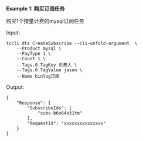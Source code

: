 **Example 1: 购买订阅任务**

购买1个按量计费的mysql订阅任务

Input: 

```
tccli dts CreateSubscribe --cli-unfold-argument  \
    --Product mysql \
    --PayType 1 \
    --Count 1 \
    --Tags.0.TagKey 负责人 \
    --Tags.0.TagValue jason \
    --Name binlog订阅
```

Output: 
```
{
    "Response": {
        "SubscribeIds": [
            "subs-b6x64o31tm"
        ],
        "RequestId": "xxxxxxxxxxxxxxx"
    }
}
```

